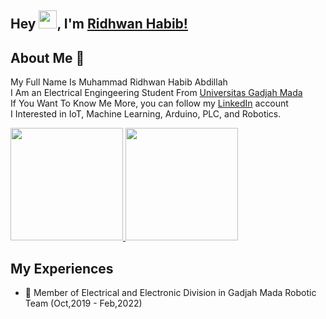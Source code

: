 ## Hey <img src="https://github.com/TheDudeThatCode/TheDudeThatCode/blob/master/Assets/Hi.gif" width="29px">, I'm [Ridhwan Habib!](https://www.linkedin.com/in/aakash9868sinha/) 
## About Me 🚀

My Full Name Is Muhammad Ridhwan Habib Abdillah <br>
I Am an Electrical Engingeering Student From [Universitas Gadjah Mada](https://www.ugm.ac.id/)<br>
If You Want To Know Me More, you can follow my [LinkedIn](https://www.linkedin.com/in/mridhwanhabib/) account<br>
I Interested in IoT, Machine Learning, Arduino, PLC, and Robotics.

<p align="left">
<a href="https://github.com/ridhwanhabib18">
  <img height="180em" src="https://github-readme-stats-eight-theta.vercel.app/api?username=ridhwanhabib18&show_icons=true&theme=algolia&include_all_commits=true&count_private=true"/>
  <img height="180em" src="https://github-readme-stats-eight-theta.vercel.app/api/top-langs/?username=ridhwanhabib18&layout=compact&langs_count=8&theme=algolia"/>
</a>
</p>

 
## My Experiences
- 👷 Member of Electrical and Electronic Division in Gadjah Mada Robotic Team (Oct,2019 - Feb,2022)
